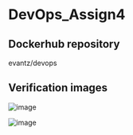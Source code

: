 # DevOps_Assign4

## Dockerhub repository
evantz/devops

## Verification images 
![image](https://github.com/user-attachments/assets/e91c466e-3f15-421c-b8a6-5517f9be419d)


![image](https://github.com/user-attachments/assets/2cf10c2f-7136-4714-ac20-7a1ebe0115a4)
